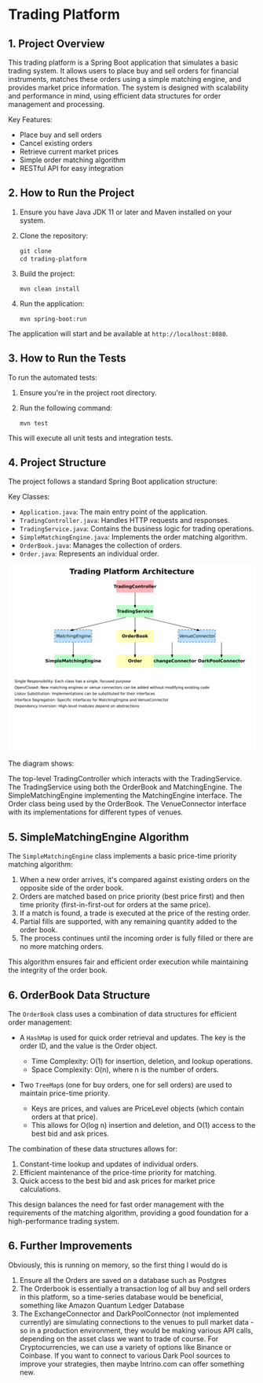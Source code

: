 # Trading Platform

## 1. Project Overview

This trading platform is a Spring Boot application that simulates a basic trading system. It allows users to place buy and sell orders for financial instruments, matches these orders using a simple matching engine, and provides market price information. The system is designed with scalability and performance in mind, using efficient data structures for order management and processing.

Key Features:
- Place buy and sell orders
- Cancel existing orders
- Retrieve current market prices
- Simple order matching algorithm
- RESTful API for easy integration

## 2. How to Run the Project

1. Ensure you have Java JDK 11 or later and Maven installed on your system.

2. Clone the repository:
   ```
   git clone
   cd trading-platform
   ```

3. Build the project:
   ```
   mvn clean install
   ```

4. Run the application:
   ```
   mvn spring-boot:run
   ```

The application will start and be available at `http://localhost:8080`.

## 3. How to Run the Tests

To run the automated tests:

1. Ensure you're in the project root directory.

2. Run the following command:
   ```
   mvn test
   ```

This will execute all unit tests and integration tests.

## 4. Project Structure

The project follows a standard Spring Boot application structure:

Key Classes:
- `Application.java`: The main entry point of the application.
- `TradingController.java`: Handles HTTP requests and responses.
- `TradingService.java`: Contains the business logic for trading operations.
- `SimpleMatchingEngine.java`: Implements the order matching algorithm.
- `OrderBook.java`: Manages the collection of orders.
- `Order.java`: Represents an individual order.

![SOLID-principles-trading-system](./updated-trading-platform-architecture.jpg)

The diagram shows:

The top-level TradingController which interacts with the TradingService.
The TradingService using both the OrderBook and MatchingEngine.
The SimpleMatchingEngine implementing the MatchingEngine interface.
The Order class being used by the OrderBook.
The VenueConnector interface with its implementations for different types of venues.

## 5. SimpleMatchingEngine Algorithm

The `SimpleMatchingEngine` class implements a basic price-time priority matching algorithm:

1. When a new order arrives, it's compared against existing orders on the opposite side of the order book.
2. Orders are matched based on price priority (best price first) and then time priority (first-in-first-out for orders at the same price).
3. If a match is found, a trade is executed at the price of the resting order.
4. Partial fills are supported, with any remaining quantity added to the order book.
5. The process continues until the incoming order is fully filled or there are no more matching orders.

This algorithm ensures fair and efficient order execution while maintaining the integrity of the order book.

## 6. OrderBook Data Structure

The `OrderBook` class uses a combination of data structures for efficient order management:

- A `HashMap` is used for quick order retrieval and updates. The key is the order ID, and the value is the Order object.
  - Time Complexity: O(1) for insertion, deletion, and lookup operations.
  - Space Complexity: O(n), where n is the number of orders.

- Two `TreeMap`s (one for buy orders, one for sell orders) are used to maintain price-time priority.
  - Keys are prices, and values are PriceLevel objects (which contain orders at that price).
  - This allows for O(log n) insertion and deletion, and O(1) access to the best bid and ask prices.

The combination of these data structures allows for:
1. Constant-time lookup and updates of individual orders.
2. Efficient maintenance of the price-time priority for matching.
3. Quick access to the best bid and ask prices for market price calculations.

This design balances the need for fast order management with the requirements of the matching algorithm, providing a good foundation for a high-performance trading system.

## 6. Further Improvements
Obviously, this is running on memory, so the first thing I would do is

1) Ensure all the Orders are saved on a database such as Postgres
2) The Orderbook is essentially a transaction log of all buy and sell orders in this platform, so a time-series database would be beneficial, something like Amazon Quantum Ledger Database
3) The ExchangeConnector and DarkPoolConnector (not implemented currently) are simulating connections to the venues to pull market data - so in a production environment, they would be making various API calls, depending on the asset class we want to trade of course. For Cryptocurrencies, we can use a variety of options like Binance or Coinbase. If you want to connect to various Dark Pool sources to improve your strategies, then maybe Intrino.com can offer something new.